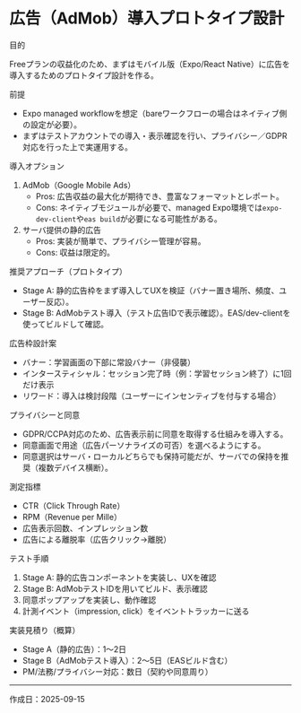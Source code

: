 # 広告（AdMob）導入プロトタイプ設計

目的

Freeプランの収益化のため、まずはモバイル版（Expo/React Native）に広告を導入するためのプロトタイプ設計を作る。

前提

- Expo managed workflowを想定（bareワークフローの場合はネイティブ側の設定が必要）。
- まずはテストアカウントでの導入・表示確認を行い、プライバシー／GDPR対応を行った上で実運用する。

導入オプション

1. AdMob（Google Mobile Ads）
   - Pros: 広告収益の最大化が期待でき、豊富なフォーマットとレポート。
   - Cons: ネイティブモジュールが必要で、managed Expo環境では`expo-dev-client`や`eas build`が必要になる可能性がある。
2. サーバ提供の静的広告
   - Pros: 実装が簡単で、プライバシー管理が容易。
   - Cons: 収益は限定的。

推奨アプローチ（プロトタイプ）

- Stage A: 静的広告枠をまず導入してUXを検証（バナー置き場所、頻度、ユーザー反応）。
- Stage B: AdMobテスト導入（テスト広告IDで表示確認）。EAS/dev-clientを使ってビルドして確認。

広告枠設計案

- バナー：学習画面の下部に常設バナー（非侵襲）
- インタースティシャル：セッション完了時（例：学習セッション終了）に1回だけ表示
- リワード：導入は検討段階（ユーザーにインセンティブを付与する場合）

プライバシーと同意

- GDPR/CCPA対応のため、広告表示前に同意を取得する仕組みを導入する。
- 同意画面で用途（広告パーソナライズの可否）を選べるようにする。
- 同意選択はサーバ・ローカルどちらでも保持可能だが、サーバでの保持を推奨（複数デバイス横断）。

測定指標

- CTR（Click Through Rate）
- RPM（Revenue per Mille）
- 広告表示回数、インプレッション数
- 広告による離脱率（広告クリック→離脱）

テスト手順

1. Stage A: 静的広告コンポーネントを実装し、UXを確認
2. Stage B: AdMobテストIDを用いてビルド、表示確認
3. 同意ポップアップを実装し、動作確認
4. 計測イベント（impression, click）をイベントトラッカーに送る

実装見積り（概算）

- Stage A（静的広告）：1〜2日
- Stage B（AdMobテスト導入）：2〜5日（EASビルド含む）
- PM/法務/プライバシー対応：数日（契約や同意周り）

---

作成日：2025-09-15
